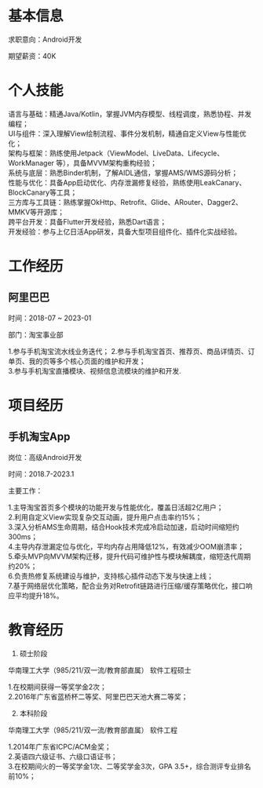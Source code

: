 # 基本信息

求职意向：Android开发  

期望薪资：40K

# 个人技能  

语言与基础：精通Java/Kotlin，掌握JVM内存模型、线程调度，熟悉协程、并发编程；  
UI与组件：深入理解View绘制流程、事件分发机制，精通自定义View与性能优化；  
架构与框架：熟练使用Jetpack（ViewModel、LiveData、Lifecycle、WorkManager 等），具备MVVM架构重构经验；  
系统与底层：熟悉Binder机制，了解AIDL通信，掌握AMS/WMS源码分析；  
性能与优化：具备App启动优化、内存泄漏修复经验，熟练使用LeakCanary、BlockCanary等工具；  
三方库与工具链：熟练掌握OkHttp、Retrofit、Glide、ARouter、Dagger2、MMKV等开源库；  
跨平台开发：具备Flutter开发经验，熟悉Dart语言；  
开发经验：参与上亿日活App研发，具备大型项目组件化、插件化实战经验。  

 
# 工作经历  

## 阿里巴巴

时间：2018-07 ~ 2023-01

部门：淘宝事业部

1.参与手机淘宝流水线业务迭代；
2.参与手机淘宝首页、推荐页、商品详情页、订单页、我的页等多个核心页面的维护和开发；  
3.参与手机淘宝直播模块、视频信息流模块的维护和开发.
 
# 项目经历  

## 手机淘宝App 

岗位：高级Android开发  

时间：2018.7-2023.1  

主要工作：  

1.主导淘宝首页多个模块的功能开发与性能优化，覆盖日活超2亿用户；  
2.利用自定义View实现复杂交互动画，提升用户点击率约15%；  
3.深入分析AMS生命周期，结合Hook技术完成冷启动加速，启动时间缩短约300ms；  
4.主导内存泄漏定位与优化，平均内存占用降低12%，有效减少OOM崩溃率；  
5.牵头MVP向MVVM架构迁移，提升代码可维护性与模块解耦度，缩短迭代周期约20%；  
6.负责热修复系统建设与维护，支持核心插件动态下发与快速上线；  
7.基于网络层优化策略，配合业务对Retrofit链路进行压缩/缓存策略优化，接口响应平均提升18%。  


# 教育经历  

1. 硕士阶段

华南理工大学（985/211/双一流/教育部直属）  软件工程硕士    

1.在校期间获得一等奖学金2次；  
2.2016年广东省蓝桥杯二等奖、阿里巴巴天池大赛二等奖；    

2.  本科阶段  

华南理工大学（985/211/双一流/教育部直属） 软件工程   

1.2014年广东省ICPC/ACM金奖；    
2.英语四六级证书、六级口语证书；  
3.在校期间火的一等奖学金1次、二等奖学金3次，GPA 3.5+，综合测评专业排名前10%；  